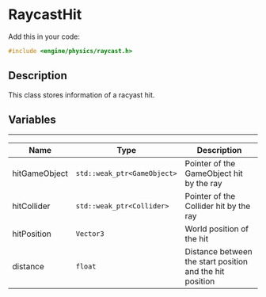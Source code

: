 # RaycastHit

Add this in your code:
```cpp
#include <engine/physics/raycast.h>
```

## Description

This class stores information of a racyast hit.

## Variables

---
| Name | Type | Description |
|-|-|-|
hitGameObject | `std::weak_ptr<GameObject>` | Pointer of the GameObject hit by the ray
hitCollider | `std::weak_ptr<Collider>` | Pointer of the Collider hit by the ray
hitPosition | `Vector3` | World position of the hit
distance | `float` | Distance between the start position and the hit position